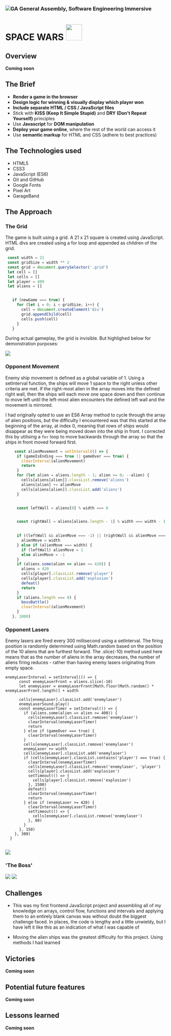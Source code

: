### ![GA](https://cloud.githubusercontent.com/assets/40461/8183776/469f976e-1432-11e5-8199-6ac91363302b.png) General Assembly, Software Engineering Immersive
# SPACE WARS <img src= assets/Explosion.png height=50 width=50 />

## Overview
****Coming soon****


## The Brief

- **Render a game in the browser**
- **Design logic for winning & visually display which player won**
- **Include separate HTML / CSS / JavaScript files**
- Stick with **KISS (Keep It Simple Stupid)** and **DRY (Don't Repeat Yourself)** principles
- Use **Javascript** for **DOM manipulation**
- **Deploy your game online**, where the rest of the world can access it
- Use **semantic markup** for HTML and CSS (adhere to best practices)


## The Technologies used 

- HTML5
- CSS3
- JavaScript (ES6)
- Git and GitHub
- Google Fonts
- Pixel Art
- GarageBand


## The Approach

### The Grid

The game is built using a grid. A 21 x 21 square is created using JavaScript. HTML divs are created using a for loop and appended as children of the grid.

 ```js
  const width = 21
  const gridSize = width ** 2
  const grid = document.querySelector('.grid')
  let cell = []
  let cells = []
  let player = 409
  let aliens = []
 
 
    if (newGame === true) {
      for (let i = 0; i < gridSize; i++) {
        cell = document.createElement('div')
        grid.appendChild(cell)
        cells.push(cell)
      }
    }
 ```
 During actual gameplay, the grid is invisible. But highlighed below for demonstration purposes:
 
 ![](./assets/screenshots/GridScreenshot.png)
 
 
### Opponent Movement

Enemy ship movement is defined as a global variable of 1. Using a setInterval function, the ships will move 1 space to the right unless other criteria are met. If the right-most alien in the array moves into the defined right wall, then the ships will each move one space down and then continue to move left until the left-most alien encounters the defined left wall and the movement is mirrored. 

I had originally opted to use an ES6 Array method to cycle through the array of alien positions, but the difficulty I encountered was that this started at the beginning of the array, at index 0, meaning that rows of ships would disappear as they were being moved down into the ship in front. I corrected this by utilising a `for` loop to move backwards through the array so that the ships in front moved forward first. 


 ```js
     const alienMovement = setInterval(() => {
      if (gameIsEnding === true || gameOver === true) {
        clearInterval(alienMovement)
        return
      }
      for (let alien = aliens.length - 1; alien >= 0; --alien) {
        cells[aliens[alien]].classList.remove('aliens')
        aliens[alien] += alienMove
        cells[aliens[alien]].classList.add('aliens')
      }

 
      const leftWall = aliens[0] % width === 0


      const rightWall = aliens[aliens.length - 1] % width === width - 1

  
      if ((leftWall && alienMove === -1) || (rightWall && alienMove === 1)) {
        alienMove = width
      } else if (alienMove === width) {
        if (leftWall) alienMove = 1
        else alienMove = -1
      }
      if (aliens.some(alien => alien >= 420)) {
        aliens = 420
        cells[player].classList.remove('player')
        cells[player].classList.add('explosion')
        defeat()
        return
      }
      if (aliens.length === 0) {
        bossBattle()
        clearInterval(alienMovement)
      }
    }, 1000)
 
 
 ```
### Opponent Lasers

Enemy lasers are fired every 300 millisecond using a setInterval. The firing position is randomly determined using Math.random based on the position of the 10 aliens that are furthest forward. The .slice(-10) method used here means that as the number of aliens in the array decreases, the number of aliens firing reduces - rather than having enemy lasers originating from empty space. 

```
enemyLaserInterval = setInterval(() => {
      const enemyLaserFront = aliens.slice(-10)
      let enemyLaser = enemyLaserFront[Math.floor(Math.random() * enemyLaserFront.length)] + width
      
      cells[enemyLaser].classList.add('enemylaser')
      enemyLaserSound.play()
      const enemyLaserTimer = setInterval(() => {
        if (aliens.some(alien => alien >= 400)) {
          cells[enemyLaser].classList.remove('enemylaser')
          clearInterval(enemyLaserTimer)
          return
        } else if (gameOver === true) {
          clearInterval(enemyLaserTimer)
        }
        cells[enemyLaser].classList.remove('enemylaser')
        enemyLaser += width
        cells[enemyLaser].classList.add('enemylaser')
        if (cells[enemyLaser].classList.contains('player') === true) {
          clearInterval(enemyLaserTimer)
          cells[enemyLaser].classList.remove('enemylaser', 'player')
          cells[player].classList.add('explosion')
          setTimeout(() => {
            cells[player].classList.remove('explosion')
          }, 1500)
          defeat()
          clearInterval(enemyLaserTimer)
          return
        } else if (enemyLaser >= 420) {
          clearInterval(enemyLaserTimer)
          setTimeout(() => {
            cells[enemyLaser].classList.remove('enemylaser')
          }, 80)
        }
      }, 150)
    }, 300)
  }
 
```
 

![](./assets/screenshots/Screenshot1.png)
 

 
 
### 'The Boss'

![](./assets/screenshots/Boss1Screenshot.png)
![](./assets/screenshots/Boss2Screenshot.png)




## Challenges
- This was my first frontend JavaScript project and assembling all of my knowledge on arrays, control flow, functions and intervals and applying them to an entirely blank canvas was without doubt the biggest challenge faced. In places, the code is lengthy and a little unwieldy, but I have left it like this as an indication of what I was capable of 

- Moving the alien ships was the greatest difficulty for this project. Using methods I had learned



## Victories 
****Coming soon****



## Potential future features
****Coming soon****

## Lessons learned
****Coming soon****
